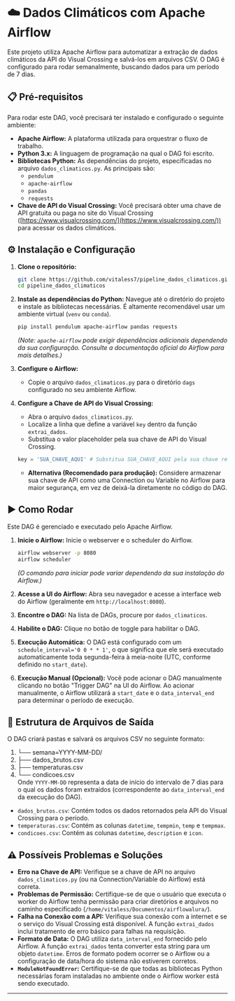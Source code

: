 # ☁️ Dados Climáticos com Apache Airflow

Este projeto utiliza Apache Airflow para automatizar a extração de dados climáticos da API do Visual Crossing e salvá-los em arquivos CSV. O DAG é configurado para rodar semanalmente, buscando dados para um período de 7 dias.

## 📋 Pré-requisitos

Para rodar este DAG, você precisará ter instalado e configurado o seguinte ambiente:

* **Apache Airflow:** A plataforma utilizada para orquestrar o fluxo de trabalho.
* **Python 3.x:** A linguagem de programação na qual o DAG foi escrito.
* **Bibliotecas Python:** As dependências do projeto, especificadas no arquivo `dados_climaticos.py`. As principais são:
    * `pendulum`
    * `apache-airflow`
    * `pandas`
    * `requests`
* **Chave de API do Visual Crossing:** Você precisará obter uma chave de API gratuita ou paga no site do Visual Crossing ([https://www.visualcrossing.com/](https://www.visualcrossing.com/)) para acessar os dados climáticos.

## ⚙️ Instalação e Configuração

1. **Clone o repositório:**
   ```bash
   git clone https://github.com/vitaless7/pipeline_dados_climaticos.git
   cd pipeline_dados_climaticos

2.  **Instale as dependências do Python:** Navegue até o diretório do projeto e instale as bibliotecas necessárias. É altamente recomendável usar um ambiente virtual (`venv` ou `conda`).

    ```bash
    pip install pendulum apache-airflow pandas requests
    ```

    *(Note: `apache-airflow` pode exigir dependências adicionais dependendo da sua configuração. Consulte a documentação oficial do Airflow para mais detalhes.)*

3.  **Configure o Airflow:**

    * Copie o arquivo `dados_climaticos.py` para o diretório `dags` configurado no seu ambiente Airflow.

4.  **Configure a Chave de API do Visual Crossing:**

    * Abra o arquivo `dados_climaticos.py`.
    * Localize a linha que define a variável `key` dentro da função `extrai_dados`.
    * Substitua o valor placeholder pela sua chave de API do Visual Crossing.

    ```python
    key = 'SUA_CHAVE_AQUI' # Substitua SUA_CHAVE_AQUI pela sua chave real
    ```

    * **Alternativa (Recomendado para produção):** Considere armazenar sua chave de API como uma Connection ou Variable no Airflow para maior segurança, em vez de deixá-la diretamente no código do DAG.

## ▶️ Como Rodar

Este DAG é gerenciado e executado pelo Apache Airflow.

1.  **Inicie o Airflow:** Inicie o webserver e o scheduler do Airflow.

    ```bash
    airflow webserver -p 8080
    airflow scheduler
    ```

    *(O comando para iniciar pode variar dependendo da sua instalação do Airflow.)*

2.  **Acesse a UI do Airflow:** Abra seu navegador e acesse a interface web do Airflow (geralmente em `http://localhost:8080`).

3.  **Encontre o DAG:** Na lista de DAGs, procure por `dados_climaticos`.

4.  **Habilite o DAG:** Clique no botão de toggle para habilitar o DAG.

5.  **Execução Automática:** O DAG está configurado com um `schedule_interval='0 0 * * 1'`, o que significa que ele será executado automaticamente toda segunda-feira à meia-noite (UTC, conforme definido no `start_date`).

6.  **Execução Manual (Opcional):** Você pode acionar o DAG manualmente clicando no botão "Trigger DAG" na UI do Airflow. Ao acionar manualmente, o Airflow utilizará a `start_date` e o `data_interval_end` para determinar o período de execução.

## 📁 Estrutura de Arquivos de Saída

O DAG criará pastas e salvará os arquivos CSV no seguinte formato:
 1. └── semana=YYYY-MM-DD/
 2. ├── dados_brutos.csv
 3. ├── temperaturas.csv
 4. └── condicoes.csv<br>
Onde `YYYY-MM-DD` representa a data de início do intervalo de 7 dias para o qual os dados foram extraídos (correspondente ao `data_interval_end` da execução do DAG).

* `dados_brutos.csv`: Contém todos os dados retornados pela API do Visual Crossing para o período.
* `temperaturas.csv`: Contém as colunas `datetime`, `tempmin`, `temp` e `tempmax`.
* `condicoes.csv`: Contém as colunas `datetime`, `description` e `icon`.

## ⚠️ Possíveis Problemas e Soluções

* **Erro na Chave de API:** Verifique se a chave de API no arquivo `dados_climaticos.py` (ou na Connection/Variable do Airflow) está correta.
* **Problemas de Permissão:** Certifique-se de que o usuário que executa o worker do Airflow tenha permissão para criar diretórios e arquivos no caminho especificado (`/home/vitaless/Documentos/airflowalura/`).
* **Falha na Conexão com a API:** Verifique sua conexão com a internet e se o serviço do Visual Crossing está disponível. A função `extrai_dados` inclui tratamento de erro básico para falhas na requisição.
* **Formato de Data:** O DAG utiliza `data_interval_end` fornecido pelo Airflow. A função `extrai_dados` tenta converter esta string para um objeto `datetime`. Erros de formato podem ocorrer se o Airflow ou a configuração de data/hora do sistema não estiverem corretos.
* **`ModuleNotFoundError`:** Certifique-se de que todas as bibliotecas Python necessárias foram instaladas no ambiente onde o Airflow worker está sendo executado.

---

